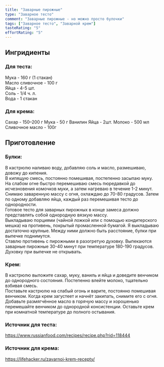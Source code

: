 ```yaml
---
title: "Заварные пирожные"
type: "Заварное тесто"
comment: "Заварные пирожные - но можно просто булочки"
tags: ["Заварное тесто", "Заварной крем"]
tasteRating: "5"
effortRating: "5"
---
```


## Ингридиенты

### Для теста:

Мука - 160 г (1 стакан)  
Масло сливочное - 100 г  
Яйца - 4-5 шт.  
Соль - 1/4 ч. л.  
Вода - 1 стакан

### Для крема:

Сахар - 150–200 г
Мука - 50 г
Ванилин
Яйца - 2шт.
Молоко - 500 мл
Сливочное масло - 100г

## Приготовление

### Булки:

В кастрюлю наливаю воду, добавляю соль и масло, размешиваю, довожу до кипения.  
В кипящую смесь, постоянно помешивая, постепенно засыпаю муку.  
На слабом огне быстро перемешиваю смесь пюредавкой до исчезновения комочков муки, а затем нагреваю в течение 1-2 минут.  
Снимаю заваренную массу с огня, охлаждаю до 70-80 градусов. Затем по одному добавляю яйца, каждый раз перемешивая тесто до однородности.  
Готовое тесто для заварных пирожных в конце замеса должно представлять собой однородную вязкую массу.  
Выкладываю порциями (чайной ложкой или с помощью кондитерского мешка) на противень, покрытый промасленной бумагой. Я выкладываю достаточно крупные. Между ними должно быть расстояние, булки при выпечке поднимутся.  
Ставлю противень с пирожными в разогретую духовку. Выпекаются заварные пирожные 30-40 минут при температуре 180-190 градусов. Духовку при выпечке не открывать.

### Крем:

В кастрюлю выложите сахар, муку, ваниль и яйца и доведите венчиком до однородного состояния. Постепенно влейте молоко, тщательно взбивая смесь.  
Поставьте кастрюлю на слабый огонь и варите, постоянно помешивая венчиком. Когда крем загустеет и начнёт закипать, снимите его с огня.  
Добавьте размягчённое масло в горячую массу и хорошенько перемешайте венчиком до однородной консистенции. Оставьте крем при комнатной температуре до полного остывания.

### Источник для теста: 
https://www.russianfood.com/recipes/recipe.php?rid=118444  
### Источник для крема: 
https://lifehacker.ru/zavarnoj-krem-recepty/
